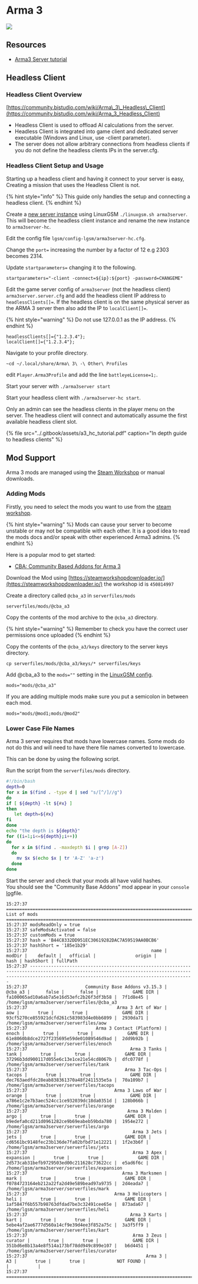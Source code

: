 # Arma 3

![](../.gitbook/assets/arma3.jpg)

## Resources

* [Arma3 Server tutorial](https://forums.bohemia.net/forums/topic/139003-tutorial-installation-configuration-of-arma3-dedicated-server/)

## Headless Client

### Headless Client Overview

[https://community.bistudio.com/wiki/Arma\_3\_Headless\_Client](https://community.bistudio.com/wiki/Arma_3_Headless_Client)

* Headless Client is used to offload AI calculations from the server.
* Headless Client is integrated into game client and dedicated server executable \(Windows and Linux, use -client parameter\).
* The server does not allow arbitrary connections from headless clients if you do not define the headless clients IPs in the server.cfg.

### Headless Client Setup and Usage

Starting up a headless client and having it connect to your server is easy, Creating a mission that uses the Headless Client is not.

{% hint style="info" %}
This guide only handles the setup and connecting a headless client.
{% endhint %}

Create a [new server instance](../features/multiple-game-servers.md) using LinuxGSM `./linuxgsm.sh arma3server`. This will become the headless client instance and rename the new instance to `arma3server-hc`.

Edit the config file `lgsm/config-lgsm/arma3server-hc.cfg`.

Change the `port=` increasing the number by a factor of 12 e.g 2303 becomes 2314.

Update `startparameters=` changing it to the following.

```text
startparameters="-client -connect=${ip}:${port} -password=CHANGEME"
```

Edit the game server config of `arma3server` \(not the headless client\) `arma3server.server.cfg` and add the headless client IP address to `headlessClients[]=`. If the headless client is on the same physical server as the ARMA 3 server then also add the IP to `localClient[]=`.

{% hint style="warning" %}
Do not use 127.0.0.1 as the IP address.
{% endhint %}

```text
headlessClients[]={"1.2.3.4"}; 
localClient[]={"1.2.3.4"};
```

Navigate to your profile directory.

```text
~cd ~/.local/share/Arma\ 3\ -\ Other\ Profiles
```

edit `Player.Arma3Profile` and add the line `battleyeLicense=1;`.

Start your server with `./arma3server start`

Start your headless client with `./arma3server-hc start`.

Only an admin can see the headless clients in the player menu on the server. The headless client will connect and automatically assume the first available headless client slot.

{% file src="../.gitbook/assets/a3\_hc\_tutorial.pdf" caption="In depth guide to headless clients" %}

## Mod Support

Arma 3 mods are managed using the [Steam Workshop](https://steamcommunity.com/app/346110/workshop/) or manual downloads.

### Adding Mods

Firstly, you need to select the mods you want to use from the [steam workshop](https://steamcommunity.com/app/346110/workshop/).

{% hint style="warning" %}
Mods can cause your server to become unstable or may not be compatible with each other. It is a good idea to read the mods docs and/or speak with other experienced Arma3 admins.
{% endhint %}

Here is a popular mod to get started:

* [CBA: Community Based Addons for Arma 3](https://steamcommunity.com/workshop/filedetails/?id=450814997)

Download the Mod using [https://steamworkshopdownloader.io/](https://steamworkshopdownloader.io/) the workshop id is `450814997`

Create a directory called `@cba_a3` in `serverfiles/mods`

```text
serverfiles/mods/@cba_a3
```

Copy the contents of the mod archive to the `@cba_a3` directory.

{% hint style="warning" %}
Remember to check you have the correct user permissions once uploaded
{% endhint %}

Copy the contents of the `@cba_a3/keys` directory to the server keys directory.

```text
cp serverfiles/mods/@cba_a3/keys/* serverfiles/keys
```

Add @cba\_a3 to the `mods=""` setting in the [LinuxGSM config](../configuration/linuxgsm-config.md).

```text
mods="mods/@cba_a3"
```

If you are adding multiple mods make sure you put a semicolon in between each mod.

```text
mods="mods/@mod1;mods/@mod2"
```

### Lower Case File Names

Arma 3 server requires that mods have lowercase names. Some mods do not do this and will need to have there file names converted to lowercase.

This can be done by using the following script.

Run the script from the `serverfiles/mods` directory.

```bash
#!/bin/bash
depth=0
for x in $(find . -type d | sed "s/[^/]//g")
do
if [ ${depth} -lt ${#x} ]
then
   let depth=${#x}
fi
done
echo "the depth is ${depth}"
for ((i=1;i<=${depth};i++))
do
  for x in $(find . -maxdepth $i | grep [A-Z])
  do
    mv $x $(echo $x | tr 'A-Z' 'a-z')
  done
done
```

Start the server and check that your mods all have valid hashes.  
You should see the "Community Base Addons" mod appear in your `console` [log](../features/logging.md)file.

```text
15:27:37 ============================================================================================= List of mods ===============================================================================================
15:27:37 modsReadOnly = true
15:27:37 safeModsActivated = false
15:27:37 customMods = true
15:27:37 hash = 'B44C8332DD951EC30619282DAC7A59519AA0BCB6'
15:27:37 hashShort = '185e1b29'
15:27:37                                               name |               modDir |    default |   official |               origin |                                     hash | hashShort | fullPath
15:27:37 ----------------------------------------------------------------------------------------------------------------------------------------------------------------------------------------------------------
15:27:37                      Community Base Addons v3.15.3 |              @cba_a3 |      false |      false |             GAME DIR | fa100065ad10a6ab7a5e16d53efc2b26f3df3b58 |  7f1d8e45 | /home/lgsm/arma3server/serverfiles/@cba_a3
15:27:37                                  Arma 3 Art of War |                  aow |       true |       true |             GAME DIR | 93cf5270ce855921dcfd261c583983d4e0bb6899 |  2930da71 | /home/lgsm/arma3server/serverfiles/aow
15:27:37                          Arma 3 Contact (Platform) |                enoch |       true |       true |             GAME DIR | 61e8060b8dce2727f235695e59de01089546d9ad |  2dd9b92b | /home/lgsm/arma3server/serverfiles/enoch
15:27:37                                       Arma 3 Tanks |                 tank |       true |       true |             GAME DIR | 37296b3dd900117d055e6c13e1ce21e54cd8067b |  dfc0778f | /home/lgsm/arma3server/serverfiles/tank
15:27:37                                     Arma 3 Tac-Ops |               tacops |       true |       true |             GAME DIR | dec763aedfdc28eab838361370a48f2411535e5a |  70a109b7 | /home/lgsm/arma3server/serverfiles/tacops
15:27:37                                 Arma 3 Laws of War |               orange |       true |       true |             GAME DIR | a786e1c2e7b3aec524cc1ce932039dc18da0351d |  128b066b | /home/lgsm/arma3server/serverfiles/orange
15:27:37                                      Arma 3 Malden |                 argo |       true |       true |             GAME DIR | b9edefa0cd211d0961282ce9b69eabeb59bda780 |  1954e272 | /home/lgsm/arma3server/serverfiles/argo
15:27:37                                        Arma 3 Jets |                 jets |       true |       true |             GAME DIR | cd6561bc9148fec23b136de7fa02bfbd71e12221 |  1f2e3b6f | /home/lgsm/arma3server/serverfiles/jets
15:27:37                                        Arma 3 Apex |            expansion |       true |       true |             GAME DIR | 2d573cab31befb9729503ed00c211628c73622cc |  e5ad6f6c | /home/lgsm/arma3server/serverfiles/expansion
15:27:37                                    Arma 3 Marksmen |                 mark |       true |       true |             GAME DIR | f0784723164eb212a22fa2d49e589bead97a9735 |  2d4eada7 | /home/lgsm/arma3server/serverfiles/mark
15:27:37                                 Arma 3 Helicopters |                 heli |       true |       true |             GAME DIR | 1af5847f6b557b98763dfdad7be3c32491cee65e |  873ada67 | /home/lgsm/arma3server/serverfiles/heli
15:27:37                                       Arma 3 Karts |                 kart |       true |       true |             GAME DIR | 5ebe4af2ae6777d560a14cf9e39d4ee3f852a75c |  3a3f5ff9 | /home/lgsm/arma3server/serverfiles/kart
15:27:37                                        Arma 3 Zeus |              curator |       true |       true |             GAME DIR | 351bd6e8b13a4e8f514a173bf78dd949c899e107 |   b6d4451 | /home/lgsm/arma3server/serverfiles/curator
15:27:37                                             Arma 3 |                   A3 |       true |       true |            NOT FOUND |                                          |           |
15:27:37 ==========================================================================================================================================================================================================
```

